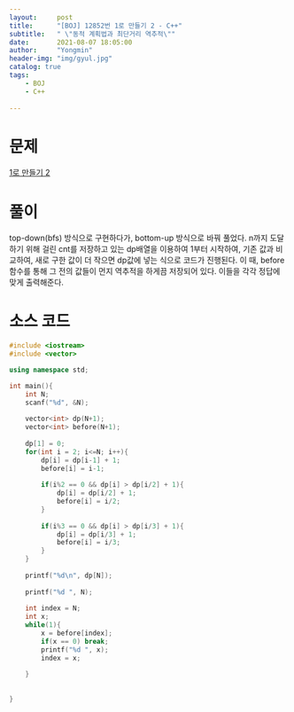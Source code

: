 ```yaml
---
layout:     post
title:      "[BOJ] 12852번 1로 만들기 2 - C++"
subtitle:   " \"동적 계획법과 최단거리 역추적\""
date:       2021-08-07 18:05:00
author:     "Yongmin"
header-img: "img/gyul.jpg"
catalog: true
tags:
    - BOJ
    - C++
  
---
```


# 문제
[1로 만들기 2](https://www.acmicpc.net/problem/12852)

# 풀이

top-down(bfs) 방식으로 구현하다가, bottom-up 방식으로 바꿔 풀었다. n까지 도달하기 위해 걸린 cnt를 저장하고 있는 dp배열을 이용하여 1부터 시작하여, 기존 값과 비교하여, 새로 구한 값이 더 작으면 dp값에
넣는 식으로 코드가 진행된다. 이 때, before함수를 통해 그 전의 값들이 먼지 역추적을 하게끔 저장되어 있다. 이들을 각각 정답에 맞게 출력해준다.

# 소스 코드

```c++
#include <iostream>
#include <vector>

using namespace std;

int main(){
    int N;
    scanf("%d", &N);
    
    vector<int> dp(N+1);
    vector<int> before(N+1);
    
    dp[1] = 0;
    for(int i = 2; i<=N; i++){
        dp[i] = dp[i-1] + 1;
        before[i] = i-1;
        
        if(i%2 == 0 && dp[i] > dp[i/2] + 1){
            dp[i] = dp[i/2] + 1;
            before[i] = i/2;
        }
        
        if(i%3 == 0 && dp[i] > dp[i/3] + 1){
            dp[i] = dp[i/3] + 1;
            before[i] = i/3;
        }
    }
    
    printf("%d\n", dp[N]);
    
    printf("%d ", N);
    
    int index = N;
    int x;
    while(1){
        x = before[index];
        if(x == 0) break;
        printf("%d ", x);
        index = x;
        
    }
    
    
}
```
